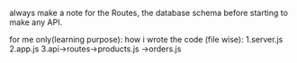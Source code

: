 always make a note for the Routes, the database schema before starting to make any API.

for me only(learning purpose):
how i wrote the code (file wise):
1.server.js
2.app.js
3.api->routes->products.js
             ->orders.js